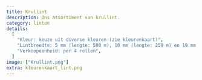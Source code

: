 ```yaml
---
title: Krullint
description: Ons assortiment van krullint.
category: linten
details:
  [
    "Kleur: keuze uit diverse kleuren (zie kleurenkaart)",
    "Lintbreedte: 5 mm (lengte: 500 m), 10 mm (lengte: 250 m) en 19 mm (lengte: 100 m)",
    "Verkoopeenheid: per 4 rollen",
  ]
image: ["Krullint.png"]
extra: kleurenkaart_lint.png
---
```

